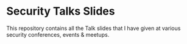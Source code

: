# Security Talks Slides
 This repository contains all the Talk slides that I have given at various security conferences, events & meetups.
